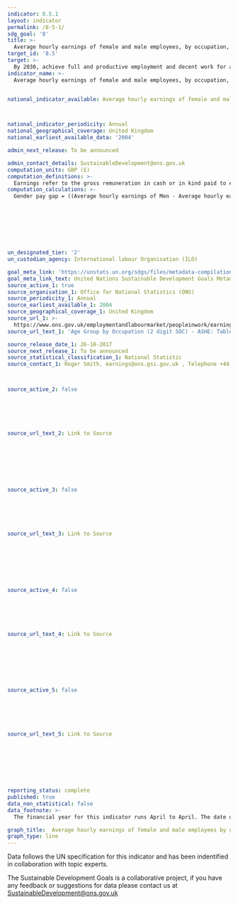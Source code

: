 ```yaml
---
indicator: 8.5.1
layout: indicator
permalink: /8-5-1/
sdg_goal: '8'
title: >-
  Average hourly earnings of female and male employees, by occupation, age and persons with disabilities
target_id: '8.5'
target: >-
  By 2030, achieve full and productive employment and decent work for all women and men, including for young people and persons with disabilities, and equal pay for work of equal value
indicator_name: >-
  Average hourly earnings of female and male employees, by occupation, age and persons with disabilities


national_indicator_available: Average hourly earnings of female and male employees by occupation and age



national_indicator_periodicity: Annual
national_geographical_coverage: United Kingdom
national_earliest_available_data: '2004'

admin_next_release: To be announced

admin_contact_details: SustainableDevelopment@ons.gov.uk
computation_units: GBP (£)
computation_definitions: >-
  Earnings refer to the gross remuneration in cash or in kind paid to employees, as a rule at regular intervals, for time worked or work done together with remuneration for time not worked, such as annual vacation, other type of paid leave or holidays. Earnings exclude employers’ contributions in respect of their employees paid to social security and pension schemes and also the benefits received by employees under these schemes. Earnings also exclude severance and termination pay. For international comparability purposes, statistics of earnings used relate to employees’ gross remuneration, i.e. the total before any deductions are made by the employer in respect of taxes, contributions of employees to social security and pension schemes, life insurance premiums, union dues and other obligations of employees. As stated in the indicator title, data on earnings should be presented on the basis of the arithmetic average of the hourly earnings of all employees.
computation_calculations: >-
  Gender pay gap = ((Average hourly earnings of Men - Average hourly earnings of Men) / Average hourly earnings of Men) * 100








un_designated_tier: '2'
un_custodian_agency: International labour Organisation (ILO)

goal_meta_link: 'https://unstats.un.org/sdgs/files/metadata-compilation/Metadata-Goal-8.pdf'
goal_meta_link_text: United Nations Sustainable Development Goals Metadata (PDF 317 KB)
source_active_1: true
source_organisation_1: Office for National Statistics (ONS)
source_periodicity_1: Annual
source_earliest_available_1: 2004
source_geographical_coverage_1: United Kingdom
source_url_1: >-
  https://www.ons.gov.uk/employmentandlabourmarket/peopleinwork/earningsandworkinghours/datasets/agegroupbyoccupation2digitsocashetable20
source_url_text_1: 'Age Group by Occupation (2 digit SOC) - ASHE: Table 20'

source_release_date_1: 26-10-2017
source_next_release_1: To be announced
source_statistical_classification_1: National Statistic
source_contact_1: Roger Smith, earnings@ons.gsi.gov.uk , Telephone +44 (0)1633 456120



source_active_2: false






source_url_text_2: Link to Source








source_active_3: false






source_url_text_3: Link to Source








source_active_4: false






source_url_text_4: Link to Source








source_active_5: false






source_url_text_5: Link to Source








reporting_status: complete
published: true
data_non_statistical: false
data_footnote: >-
  The financial year for this indicator runs April to April. The date on the X axis is the start of the financial year

graph_title:  Average hourly earnings of female and male employees by occupation and age
graph_type: line
---
```

Data follows the UN specification for this indicator and has been indentified in collaboration with topic experts.
  
The Sustainable Development Goals is a collaborative project, if you have any feedback or suggestions for data please contact us at <SustainableDevelopment@ons.gov.uk>


